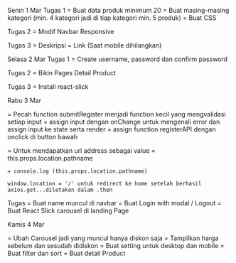 Senin 1 Mar
Tugas 1
    = Buat data produk minimum 20
    = Buat masing-masing kategori (min. 4 kategori jadi di tiap kategori min. 5 produk)
    = Buat CSS

Tugas 2
    = Modif Navbar Responsive

Tugas 3
    = Deskripsi
    = Link (Saat mobile dihilangkan)

Selasa 2 Mar
Tugas 1
    = Create username, password dan confirm password

Tugas 2
    = Bikin Pages Detail Product

Tugas 3
    = Install react-slick

Rabu 3 Mar

=   Pecah function submitRegister menjadi function kecil yang mengvalidasi setiap input
=   assign input dengan onChange untuk mengenali error dan assign input ke state serta render
=   assign function registerAPI dengan onclick di button bawah

=   Untuk mendapatkan url address sebagai value 
    = this.props.location.pathname

    = console.log (this.props.location.pathname)

    window.location = '/' untuk redirect ke home setelah berhasil axios.get...diletakan dalam .then

Tugas 
    = Buat name muncul di navbar
    = Buat Login with modal / Logout 
    = Buat React Slick carousel di landing Page

Kamis 4 Mar

= Ubah Carousel jadi yang muncul hanya diskon saja
= Tampilkan harga sebelum dan sesudah didiskon
= Buat setting untuk desktop dan mobile
= Buat filter dan sort
= Buat detail Product

